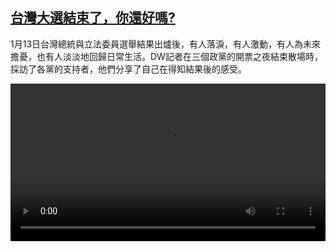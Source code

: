 <!--1705402023000-->
[台灣大選結束了，你還好嗎?](https://www.dw.com/zh/%E5%8F%B0%E7%81%A3%E5%A4%A7%E9%81%B8%E7%B5%90%E6%9D%9F%E4%BA%86%EF%BC%8C%E4%BD%A0%E9%82%84%E5%A5%BD%E5%97%8E?/a-67996667)
------

<p>1月13日台灣總統與立法委員選舉結果出爐後，有人落淚，有人激動，有人為未來擔憂，也有人淡淡地回歸日常生活。DW記者在三個政黨的開票之夜結束散場時，採訪了各黨的支持者，他們分享了自己在得知結果後的感受。</small></p><video src="https://tvdownloaddw-a.akamaihd.net/dwtv_video/flv/vdt_zh/2024/dwvgchi240116_aftervoting_01icw_AVC_1280x720.mp4" controls style="width:100%"></video>
